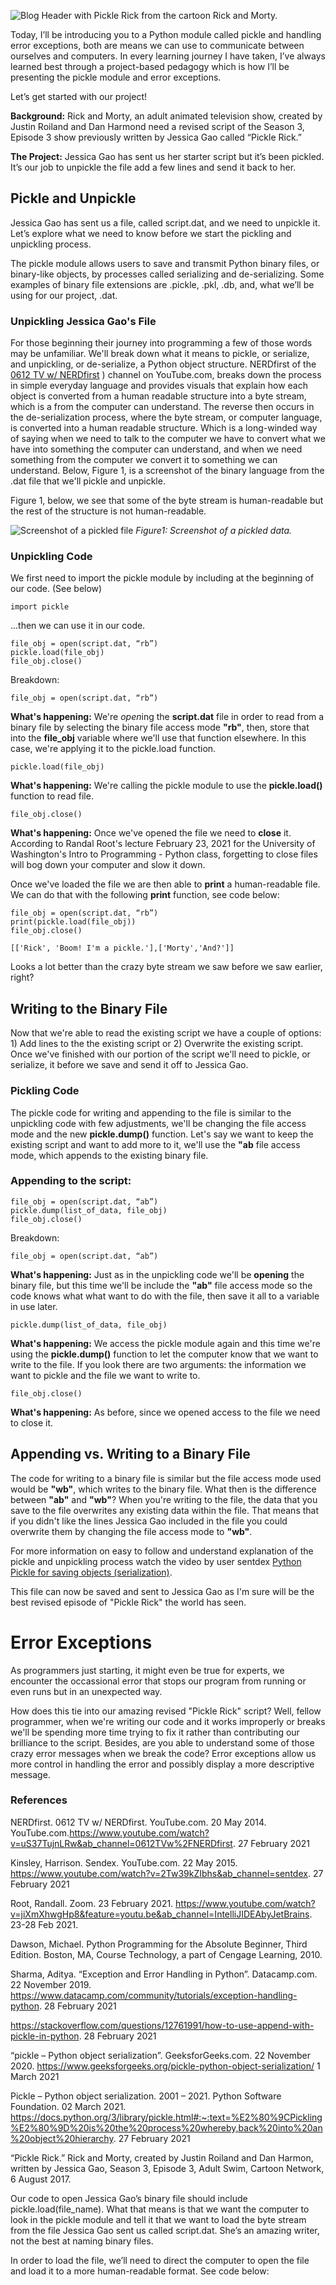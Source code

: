 ![Blog Header with Pickle Rick from the cartoon Rick and Morty.](https://github.com/darivanhatUW/IntroToProg-Python-Mod07/blob/main/docs/Im%20a%20pickle-80.jpg)

Today, I’ll be introducing you to a Python module called pickle and handling error exceptions, both are means we can use to communicate between ourselves and computers. In every learning journey I have taken, I’ve always learned best through a project-based pedagogy which is how I’ll be presenting the pickle module and error exceptions. 

Let’s get started with our project!

**Background:** Rick and Morty, an adult animated television show, created by Justin Roiland and Dan Harmond need a revised script of the Season 3, Episode 3 show previously written by Jessica Gao called “Pickle Rick.”

**The Project:** Jessica Gao has sent us her starter script but it’s been pickled. It’s our job to unpickle the file add a few lines and send it back to her. 


## Pickle and Unpickle
Jessica Gao has sent us a file, called script.dat, and we need to unpickle it. Let’s explore what we need to know before we start the pickling and unpickling process. 

The pickle module allows users to save and transmit Python binary files, or binary-like objects, by processes called serializing and de-serializing. Some examples of binary file extensions are .pickle, .pkl, .db, and, what we’ll be using for our project, .dat.

### Unpickling Jessica Gao's File
For those beginning their journey into programming a few of those words may be unfamiliar. We'll break down what it means to pickle, or serialize, and unpickling, or de-serialize, a Python object structure. NERDfirst of the [0612 TV w/ NERDfirst](https://www.youtube.com/watch?v=uS37TujnLRw&ab_channel=0612TVw%2FNERDfirst![image]:https://user-images.githubusercontent.com/78838344/109901569-2978ad80-7c4e-11eb-8473-c98838bc0f7a.png)
) channel on YouTube.com, breaks down the process in simple everyday language and provides visuals that explain how each object is converted from a human readable structure into a byte stream, which is a from the computer can understand. The reverse then occurs in the de-serialization process, where the byte stream, or computer language, is converted into a human readable structure. Which is a long-winded way of saying when we need to talk to the computer we have to convert what we have into something the computer can understand, and when we need something from the computer we convert it to something we can understand. Below, Figure 1, is a screenshot of the binary language from the .dat file that we'll pickle and unpickle. 

Figure 1, below, we see that some of the byte stream is human-readable but the rest of the structure is not human-readable.

![Screenshot of a pickled file](https://github.com/darivanhatUW/IntroToProg-Python-Mod07/blob/main/docs/Screen%20Shot%202021-03-03%20at%201.09.10%20AM.png)
_Figure1: Screenshot of a pickled data._

### Unpickling Code
We first need to import the pickle module by including at the beginning of our code. (See below)
```
import pickle
```
...then we can use it in our code.
```
file_obj = open(script.dat, “rb”)
pickle.load(file_obj)
file_obj.close()
```
Breakdown:
```
file_obj = open(script.dat, “rb”)
```
**What's happening:** We're *open*ing the **script.dat** file in order to read from a binary file by selecting the binary file access mode **"rb"**, then, store that into the **file_obj** variable where we'll use that function elsewhere. In this case, we're applying it to the pickle.load function.
```
pickle.load(file_obj)
```
**What's happening:** We're calling the pickle module to use the **pickle.load()** function to read file.
```
file_obj.close()
```
**What's happening:** Once we've opened the file we need to **close** it. According to Randal Root's lecture February 23, 2021 for the University of Washington's Intro to Programming - Python class, forgetting to close files will bog down your computer and slow it down.

Once we've loaded the file we are then able to **print** a human-readable file. We can do that with the following **print** function, see code below:
```
file_obj = open(script.dat, “rb”)
print(pickle.load(file_obj))
file_obj.close()
```
```
[['Rick', 'Boom! I'm a pickle.'],['Morty','And?']]
```
Looks a lot better than the crazy byte stream we saw before we saw earlier, right?

## Writing to the Binary File
Now that we're able to read the existing script we have a couple of options: 1) Add lines to the the existing script or 2) Overwrite the existing script. Once we've 
finished with our portion of the script we'll need to pickle, or serialize, it before we save and send it off to Jessica Gao.

### Pickling Code
The pickle code for writing and appending to the file is similar to the unpickling code with few adjustments, we'll be changing the file access mode and the new **pickle.dump()** function. Let's say we want to keep the existing script and want to add more to it, we'll use the **"ab** file access mode, which appends to the existing binary file.

### Appending to the script:
```
file_obj = open(script.dat, “ab”)
pickle.dump(list_of_data, file_obj)
file_obj.close()
```
Breakdown:
```
file_obj = open(script.dat, “ab”)
```
**What's happening:** Just as in the unpickling code we'll be **opening** the binary file, but this time we'll be include the **"ab"** file access mode so the code knows what what want to do with the file, then save it all to a variable in use later.
```
pickle.dump(list_of_data, file_obj)
```
**What's happening:** We access the pickle module again and this time we're using the **pickle.dump()** function to let the computer know that we want to write to the file. If you look there are two arguments: the information we want to pickle and the file we want to write to.
```
file_obj.close()
```
**What's happening:** As before, since we opened access to the file we need to close it.

## Appending vs. Writing to a Binary File
The code for writing to a binary file is similar but the file access mode used would be **"wb"**, which writes to the binary file. What then is the difference between **"ab"** and **"wb"**? When you're writing to the file, the data that you save to the file overwrites any existing data within the file. That means that if you didn't like the lines Jessica Gao included in the file you could overwrite them by changing the file access mode to **"wb"**.

For more information on easy to follow and understand explanation of the pickle and unpickling process watch the video by user sentdex [Python Pickle for saving objects (serialization)](https://www.youtube.com/watch?v=2Tw39kZIbhs&ab_channel=sentdex).

This file can now be saved and sent to Jessica Gao as I'm sure will be the best revised episode of "Pickle Rick" the world has seen.

# Error Exceptions
As programmers just starting, it might even be true for experts, we encounter the occassional error that stops our program from running or even runs but in an unexpected way. 

How does this tie into our amazing revised "Pickle Rick" script? Well, fellow programmer, when we're writing our code and it works improperly or breaks we'll be spending more time trying to fix it rather than contributing our brilliance to the script. Besides, are you able to understand some of those crazy error messages when we break the code? Error exceptions allow us more control in handling the error and possibly display a more descriptive message.



### References
NERDfirst. 0612 TV w/ NERDfirst. YouTube.com. 20 May 2014. YouTube.com.https://www.youtube.com/watch?v=uS37TujnLRw&ab_channel=0612TVw%2FNERDfirst. 27 February 2021

Kinsley, Harrison. Sendex. YouTube.com. 22 May 2015. https://www.youtube.com/watch?v=2Tw39kZIbhs&ab_channel=sentdex. 27 February 2021

Root, Randall. Zoom. 23 February 2021. https://www.youtube.com/watch?v=jiXmXhwgHp8&feature=youtu.be&ab_channel=IntelliJIDEAbyJetBrains. 23-28 Feb 2021.

Dawson, Michael. Python Programming for the Absolute Beginner, Third Edition. Boston, MA, Course Technology, a part of Cengage Learning, 2010.

Sharma, Aditya. “Exception and Error Handling in Python”. Datacamp.com. 22 November 2019. https://www.datacamp.com/community/tutorials/exception-handling-python. 28 February 2021

https://stackoverflow.com/questions/12761991/how-to-use-append-with-pickle-in-python. 28 February 2021

“pickle – Python object serialization”. GeeksforGeeks.com. 22 November 2020. https://www.geeksforgeeks.org/pickle-python-object-serialization/ 1 March 2021


Pickle – Python object serialization. 2001 – 2021. Python Software Foundation. 02 March 2021. https://docs.python.org/3/library/pickle.html#:~:text=%E2%80%9CPickling%E2%80%9D%20is%20the%20process%20whereby,back%20into%20an%20object%20hierarchy. 27 February 2021

“Pickle Rick.” Rick and Morty, created by Justin Roiland and Dan Harmon, written by Jessica Gao, Season 3, Episode 3, Adult Swim, Cartoon Network, 6 August 2017.


Our code to open Jessica Gao’s binary file should include pickle.load(file_name). What that means is that we want the computer to look in the pickle module and tell it that we want to load the byte stream from the file Jessica Gao sent us called script.dat. She’s an amazing writer, not the best at naming binary files.

In order to load the file, we’ll need to direct the computer to open the file and load it to a more human-readable format.  See code below:
